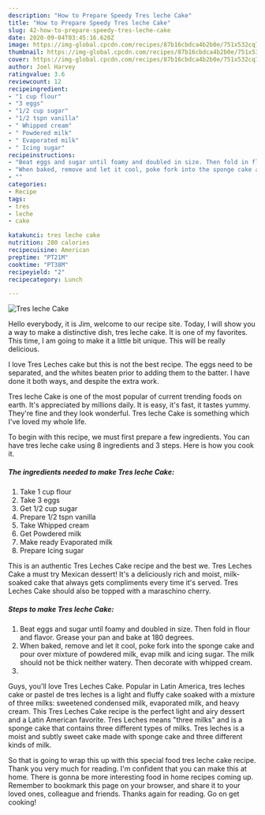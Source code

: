 ```yaml
---
description: "How to Prepare Speedy Tres leche Cake"
title: "How to Prepare Speedy Tres leche Cake"
slug: 42-how-to-prepare-speedy-tres-leche-cake
date: 2020-09-04T03:45:16.620Z
image: https://img-global.cpcdn.com/recipes/87b16cbdca4b2b0e/751x532cq70/tres-leche-cake-recipe-main-photo.jpg
thumbnail: https://img-global.cpcdn.com/recipes/87b16cbdca4b2b0e/751x532cq70/tres-leche-cake-recipe-main-photo.jpg
cover: https://img-global.cpcdn.com/recipes/87b16cbdca4b2b0e/751x532cq70/tres-leche-cake-recipe-main-photo.jpg
author: Joel Harvey
ratingvalue: 3.6
reviewcount: 12
recipeingredient:
- "1 cup flour"
- "3 eggs"
- "1/2 cup sugar"
- "1/2 tspn vanilla"
- " Whipped cream"
- " Powdered milk"
- " Evaporated milk"
- " Icing sugar"
recipeinstructions:
- "Beat eggs and sugar until foamy and doubled in size. Then fold in flour and flavor. Grease your pan and bake at 180 degrees."
- "When baked, remove and let it cool, poke fork into the sponge cake and pour over mixture of powdered milk, evap milk and icing sugar. The milk should not be thick neither watery. Then decorate with whipped cream."
- ""
categories:
- Recipe
tags:
- tres
- leche
- cake

katakunci: tres leche cake 
nutrition: 280 calories
recipecuisine: American
preptime: "PT21M"
cooktime: "PT38M"
recipeyield: "2"
recipecategory: Lunch

---
```



![Tres leche Cake](https://img-global.cpcdn.com/recipes/87b16cbdca4b2b0e/751x532cq70/tres-leche-cake-recipe-main-photo.jpg)

Hello everybody, it is Jim, welcome to our recipe site. Today, I will show you a way to make a distinctive dish, tres leche cake. It is one of my favorites. This time, I am going to make it a little bit unique. This will be really delicious.

I love Tres Leches cake but this is not the best recipe. The eggs need to be separated, and the whites beaten prior to adding them to the batter. I have done it both ways, and despite the extra work.

Tres leche Cake is one of the most popular of current trending foods on earth. It's appreciated by millions daily. It is easy, it's fast, it tastes yummy. They're fine and they look wonderful. Tres leche Cake is something which I've loved my whole life.


To begin with this recipe, we must first prepare a few ingredients. You can have tres leche cake using 8 ingredients and 3 steps. Here is how you cook it.

<!--inarticleads1-->

##### The ingredients needed to make Tres leche Cake:

1. Take 1 cup flour
1. Take 3 eggs
1. Get 1/2 cup sugar
1. Prepare 1/2 tspn vanilla
1. Take  Whipped cream
1. Get  Powdered milk
1. Make ready  Evaporated milk
1. Prepare  Icing sugar


This is an authentic Tres Leches Cake recipe and the best we. Tres Leches Cake a must try Mexican dessert! It&#39;s a deliciously rich and moist, milk-soaked cake that always gets compliments every time it&#39;s served. Tres Leches Cake should also be topped with a maraschino cherry. 

<!--inarticleads2-->

##### Steps to make Tres leche Cake:

1. Beat eggs and sugar until foamy and doubled in size. Then fold in flour and flavor. Grease your pan and bake at 180 degrees.
1. When baked, remove and let it cool, poke fork into the sponge cake and pour over mixture of powdered milk, evap milk and icing sugar. The milk should not be thick neither watery. Then decorate with whipped cream.
1. 


Guys, you&#39;ll love Tres Leches Cake. Popular in Latin America, tres leches cake or pastel de tres leches is a light and fluffy cake soaked with a mixture of three milks: sweetened condensed milk, evaporated milk, and heavy cream. This Tres Leches Cake recipe is the perfect light and airy dessert and a Latin American favorite. Tres Leches means &#34;three milks&#34; and is a sponge cake that contains three different types of milks. Tres leches is a moist and subtly sweet cake made with sponge cake and three different kinds of milk. 

So that is going to wrap this up with this special food tres leche cake recipe. Thank you very much for reading. I'm confident that you can make this at home. There is gonna be more interesting food in home recipes coming up. Remember to bookmark this page on your browser, and share it to your loved ones, colleague and friends. Thanks again for reading. Go on get cooking!
